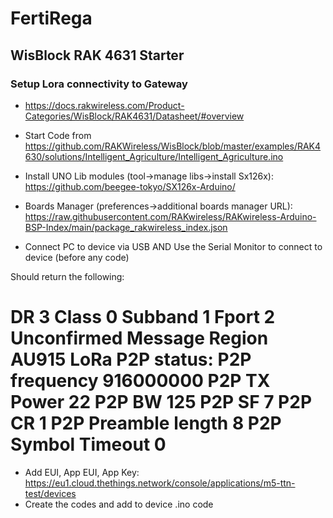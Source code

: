 # FertiRega
## WisBlock RAK 4631 Starter
### Setup Lora connectivity to Gateway
- https://docs.rakwireless.com/Product-Categories/WisBlock/RAK4631/Datasheet/#overview
- Start Code from https://github.com/RAKWireless/WisBlock/blob/master/examples/RAK4630/solutions/Intelligent_Agriculture/Intelligent_Agriculture.ino
- Install UNO Lib modules (tool->manage libs->install Sx126x): https://github.com/beegee-tokyo/SX126x-Arduino/
- Boards Manager (preferences->additional boards manager URL): https://raw.githubusercontent.com/RAKwireless/RAKwireless-Arduino-BSP-Index/main/package_rakwireless_index.json

- Connect PC to device via USB AND Use the Serial Monitor to connect to device (before any code)

Should return the following:

   DR 3
   Class 0
   Subband 1
   Fport 2
   Unconfirmed Message
   Region AU915
LoRa P2P status:
   P2P frequency 916000000
   P2P TX Power 22
   P2P BW 125
   P2P SF 7
   P2P CR 1
   P2P Preamble length 8
   P2P Symbol Timeout 0
============================
  
 - Add EUI, App EUI, App Key: https://eu1.cloud.thethings.network/console/applications/m5-ttn-test/devices
 - Create the codes and add to device .ino code
